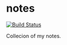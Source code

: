# notes

[![Build Status][travis-image]][travis-link]

Collecion of my notes.

[travis-image]: https://img.shields.io/travis/shinobumw/notes/master.png
[travis-link]: https://travis-ci.org/shinobumw/notes
